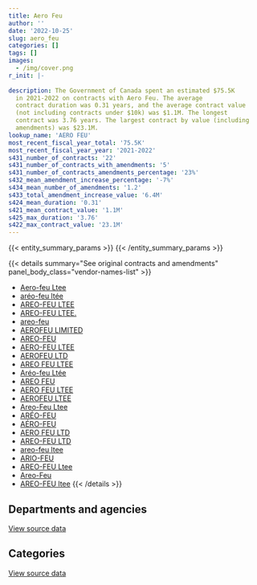 ```yaml
---
title: Aero Feu
author: ''
date: '2022-10-25'
slug: aero_feu
categories: []
tags: []
images:
  - /img/cover.png
r_init: |-
  
description: The Government of Canada spent an estimated $75.5K
  in 2021-2022 on contracts with Aero Feu. The average
  contract duration was 0.31 years, and the average contract value
  (not including contracts under $10k) was $1.1M. The longest
  contract was 3.76 years. The largest contract by value (including
  amendments) was $23.1M.
lookup_name: 'AERO FEU'
most_recent_fiscal_year_total: '75.5K'
most_recent_fiscal_year_year: '2021-2022'
s431_number_of_contracts: '22'
s431_number_of_contracts_with_amendments: '5'
s431_number_of_contracts_amendments_percentage: '23%'
s432_mean_amendment_increase_percentage: '-7%'
s434_mean_number_of_amendments: '1.2'
s433_total_amendment_increase_value: '6.4M'
s424_mean_duration: '0.31'
s421_mean_contract_value: '1.1M'
s425_max_duration: '3.76'
s422_max_contract_value: '23.1M'
---
```


<script src="/rmarkdown-libs/htmlwidgets/htmlwidgets.js"></script>
<link href="/rmarkdown-libs/datatables-css/datatables-crosstalk.css" rel="stylesheet" />
<script src="/rmarkdown-libs/datatables-binding/datatables.js"></script>
<script src="/rmarkdown-libs/jquery/jquery-3.6.0.min.js"></script>
<link href="/rmarkdown-libs/dt-core-bootstrap/css/dataTables.bootstrap.min.css" rel="stylesheet" />
<link href="/rmarkdown-libs/dt-core-bootstrap/css/dataTables.bootstrap.extra.css" rel="stylesheet" />
<script src="/rmarkdown-libs/dt-core-bootstrap/js/jquery.dataTables.min.js"></script>
<script src="/rmarkdown-libs/dt-core-bootstrap/js/dataTables.bootstrap.min.js"></script>
<link href="/rmarkdown-libs/crosstalk/css/crosstalk.min.css" rel="stylesheet" />
<script src="/rmarkdown-libs/crosstalk/js/crosstalk.min.js"></script>
<script src="/rmarkdown-libs/htmlwidgets/htmlwidgets.js"></script>
<link href="/rmarkdown-libs/datatables-css/datatables-crosstalk.css" rel="stylesheet" />
<script src="/rmarkdown-libs/datatables-binding/datatables.js"></script>
<script src="/rmarkdown-libs/jquery/jquery-3.6.0.min.js"></script>
<link href="/rmarkdown-libs/dt-core-bootstrap/css/dataTables.bootstrap.min.css" rel="stylesheet" />
<link href="/rmarkdown-libs/dt-core-bootstrap/css/dataTables.bootstrap.extra.css" rel="stylesheet" />
<script src="/rmarkdown-libs/dt-core-bootstrap/js/jquery.dataTables.min.js"></script>
<script src="/rmarkdown-libs/dt-core-bootstrap/js/dataTables.bootstrap.min.js"></script>
<link href="/rmarkdown-libs/crosstalk/css/crosstalk.min.css" rel="stylesheet" />
<script src="/rmarkdown-libs/crosstalk/js/crosstalk.min.js"></script>

{{< entity_summary_params >}}
{{< /entity_summary_params >}}

{{< details summary="See original contracts and amendments" panel_body_class="vendor-names-list" >}}
- [Aero-feu Ltee](https://search.open.canada.ca/en/ct/?sort=contract_value_f%20desc&page=1&search_text=%22Aero-feu%20Ltee%22)
- [aréo-feu ltée](https://search.open.canada.ca/en/ct/?sort=contract_value_f%20desc&page=1&search_text=%22ar%c3%a9o-feu%20lt%c3%a9e%22)
- [AREO-FEU LTEE](https://search.open.canada.ca/en/ct/?sort=contract_value_f%20desc&page=1&search_text=%22AREO-FEU%20LTEE%22)
- [AREO-FEU LTEE.](https://search.open.canada.ca/en/ct/?sort=contract_value_f%20desc&page=1&search_text=%22AREO-FEU%20LTEE.%22)
- [areo-feu](https://search.open.canada.ca/en/ct/?sort=contract_value_f%20desc&page=1&search_text=%22areo-feu%22)
- [AEROFEU LIMITED](https://search.open.canada.ca/en/ct/?sort=contract_value_f%20desc&page=1&search_text=%22AEROFEU%20LIMITED%22)
- [AREO-FEU](https://search.open.canada.ca/en/ct/?sort=contract_value_f%20desc&page=1&search_text=%22AREO-FEU%22)
- [AERO-FEU LTEE](https://search.open.canada.ca/en/ct/?sort=contract_value_f%20desc&page=1&search_text=%22AERO-FEU%20LTEE%22)
- [AEROFEU LTD](https://search.open.canada.ca/en/ct/?sort=contract_value_f%20desc&page=1&search_text=%22AEROFEU%20LTD%22)
- [AREO FEU LTEE](https://search.open.canada.ca/en/ct/?sort=contract_value_f%20desc&page=1&search_text=%22AREO%20FEU%20LTEE%22)
- [Aréo-feu Ltée](https://search.open.canada.ca/en/ct/?sort=contract_value_f%20desc&page=1&search_text=%22Ar%c3%a9o-feu%20Lt%c3%a9e%22)
- [AREO FEU](https://search.open.canada.ca/en/ct/?sort=contract_value_f%20desc&page=1&search_text=%22AREO%20FEU%22)
- [AERO FEU LTEE](https://search.open.canada.ca/en/ct/?sort=contract_value_f%20desc&page=1&search_text=%22AERO%20FEU%20LTEE%22)
- [AEROFEU LTEE](https://search.open.canada.ca/en/ct/?sort=contract_value_f%20desc&page=1&search_text=%22AEROFEU%20LTEE%22)
- [Areo-Feu Ltee](https://search.open.canada.ca/en/ct/?sort=contract_value_f%20desc&page=1&search_text=%22Areo-Feu%20Ltee%22)
- [ARÉO-FEU](https://search.open.canada.ca/en/ct/?sort=contract_value_f%20desc&page=1&search_text=%22AR%c3%89O-FEU%22)
- [AÉRO-FEU](https://search.open.canada.ca/en/ct/?sort=contract_value_f%20desc&page=1&search_text=%22A%c3%89RO-FEU%22)
- [AERO FEU LTD](https://search.open.canada.ca/en/ct/?sort=contract_value_f%20desc&page=1&search_text=%22AERO%20FEU%20LTD%22)
- [AREO-FEU LTD](https://search.open.canada.ca/en/ct/?sort=contract_value_f%20desc&page=1&search_text=%22AREO-FEU%20LTD%22)
- [areo-feu ltee](https://search.open.canada.ca/en/ct/?sort=contract_value_f%20desc&page=1&search_text=%22areo-feu%20ltee%22)
- [ARIO-FEU](https://search.open.canada.ca/en/ct/?sort=contract_value_f%20desc&page=1&search_text=%22ARIO-FEU%22)
- [AREO-FEU Ltee](https://search.open.canada.ca/en/ct/?sort=contract_value_f%20desc&page=1&search_text=%22AREO-FEU%20%20Ltee%22)
- [Areo-Feu](https://search.open.canada.ca/en/ct/?sort=contract_value_f%20desc&page=1&search_text=%22Areo-Feu%22)
- [AREO-FEU ltee](https://search.open.canada.ca/en/ct/?sort=contract_value_f%20desc&page=1&search_text=%22AREO-FEU%20ltee%22)
{{< /details >}}

## Departments and agencies

<div id="htmlwidget-1" style="width:100%;height:auto;" class="datatables html-widget"></div>
<script type="application/json" data-for="htmlwidget-1">{"x":{"style":"bootstrap","filter":"none","vertical":false,"data":[["<a href=\"/departments/dfo-mpo/\">Fisheries and Oceans Canada<\/a>","<a href=\"/departments/dnd-mdn/\">National Defence<\/a>","<a href=\"/departments/nrc-cnrc/\">National Research Council Canada<\/a>","<a href=\"/departments/rcmp-grc/\">Royal Canadian Mounted Police<\/a>"],[null,6215854.11,null,104501.77],[null,6258147.3,null,18605.85],[12270.83,null,20124.94,null],[null,null,null,75542.3]],"container":"<table class=\"table table-striped table-hover row-border order-column display\">\n  <thead>\n    <tr>\n      <th>Department<\/th>\n      <th>2018-2019<\/th>\n      <th>2019-2020<\/th>\n      <th>2020-2021<\/th>\n      <th>2021-2022<\/th>\n    <\/tr>\n  <\/thead>\n<\/table>","options":{"order":[[4,"desc"]],"pageLength":10,"autoWidth":true,"columnDefs":[{"targets":1,"render":"function(data, type, row, meta) {\n    return type !== 'display' ? data : DTWidget.formatCurrency(data, \"$\", 2, 3, \",\", \".\", true, null);\n  }"},{"targets":2,"render":"function(data, type, row, meta) {\n    return type !== 'display' ? data : DTWidget.formatCurrency(data, \"$\", 2, 3, \",\", \".\", true, null);\n  }"},{"targets":3,"render":"function(data, type, row, meta) {\n    return type !== 'display' ? data : DTWidget.formatCurrency(data, \"$\", 2, 3, \",\", \".\", true, null);\n  }"},{"targets":4,"render":"function(data, type, row, meta) {\n    return type !== 'display' ? data : DTWidget.formatCurrency(data, \"$\", 2, 3, \",\", \".\", true, null);\n  }"},{"width":"16%","targets":[1,2,3,4]},{"className":"dt-right","targets":[1,2,3,4]}],"orderClasses":false}},"evals":["options.columnDefs.0.render","options.columnDefs.1.render","options.columnDefs.2.render","options.columnDefs.3.render"],"jsHooks":[]}</script>
<p class="text-right">
<a href="https://github.com/GoC-Spending/contracts-data/tree/main/data/out/vendors/aero_feu/summary_by_fiscal_year_by_department.csv" class="source-data-link btn btn-link">View source data</a>
</p>

## Categories

<div id="htmlwidget-2" style="width:100%;height:auto;" class="datatables html-widget"></div>
<script type="application/json" data-for="htmlwidget-2">{"x":{"style":"bootstrap","filter":"none","vertical":false,"data":[["<a href=\"/categories/defence/\">Defence<\/a>","<a href=\"/categories/transportation_and_logistics/\">Transportation and logistics<\/a>","<a href=\"/categories/industrial_products_and_services/\">Industrial products and services<\/a>"],[6136401.2,null,183954.68],[6153213.26,null,123539.89],[null,12270.83,20124.94],[null,null,75542.3]],"container":"<table class=\"table table-striped table-hover row-border order-column display\">\n  <thead>\n    <tr>\n      <th>Category<\/th>\n      <th>2018-2019<\/th>\n      <th>2019-2020<\/th>\n      <th>2020-2021<\/th>\n      <th>2021-2022<\/th>\n    <\/tr>\n  <\/thead>\n<\/table>","options":{"order":[[4,"desc"]],"dom":"t","pageLength":30,"autoWidth":true,"columnDefs":[{"targets":1,"render":"function(data, type, row, meta) {\n    return type !== 'display' ? data : DTWidget.formatCurrency(data, \"$\", 2, 3, \",\", \".\", true, null);\n  }"},{"targets":2,"render":"function(data, type, row, meta) {\n    return type !== 'display' ? data : DTWidget.formatCurrency(data, \"$\", 2, 3, \",\", \".\", true, null);\n  }"},{"targets":3,"render":"function(data, type, row, meta) {\n    return type !== 'display' ? data : DTWidget.formatCurrency(data, \"$\", 2, 3, \",\", \".\", true, null);\n  }"},{"targets":4,"render":"function(data, type, row, meta) {\n    return type !== 'display' ? data : DTWidget.formatCurrency(data, \"$\", 2, 3, \",\", \".\", true, null);\n  }"},{"width":"16%","targets":[1,2,3,4]},{"className":"dt-right","targets":[1,2,3,4]}],"orderClasses":false,"lengthMenu":[10,25,30,50,100]}},"evals":["options.columnDefs.0.render","options.columnDefs.1.render","options.columnDefs.2.render","options.columnDefs.3.render"],"jsHooks":[]}</script>
<p class="text-right">
<a href="https://github.com/GoC-Spending/contracts-data/tree/main/data/out/vendors/aero_feu/summary_by_fiscal_year_by_category.csv" class="source-data-link btn btn-link">View source data</a>
</p>
